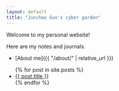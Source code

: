 ```yaml
---
layout: default
title: "Junchao Guo's cyber garden"
---
```


Welcome to my personal website!

Here are my notes and journals.

- [About me]({{ "/about/" | relative_url }})

<ul>
  {% for post in site.posts %}
    <li>
      <a href="{{ post.url | relative_url }}">{{ post.title }}</a>
    </li>
  {% endfor %}
</ul>
